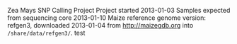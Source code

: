 Zea Mays SNP Calling Project
Project started 2013-01-03
Samples expected from sequencing core 2013-01-10
Maize reference genome version: refgen3, downloaded 2013-01-04 from
http://maizegdb.org into `/share/data/refgen3/`.
test
